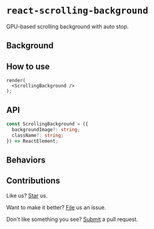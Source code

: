 # `react-scrolling-background`

GPU-based scrolling background with auto stop.

## Background

## How to use

```tsx
render(
  <ScrollingBackground />
);
```

## API

```ts
const ScrollingBackground = ({
  backgroundImage?: string;
  className?: string;
}) => ReactElement;
```

## Behaviors

## Contributions

Like us? [Star](https://github.com/compulim/react-scrolling-background/stargazers) us.

Want to make it better? [File](https://github.com/compulim/react-scrolling-background/issues) us an issue.

Don't like something you see? [Submit](https://github.com/compulim/react-scrolling-background/pulls) a pull request.
